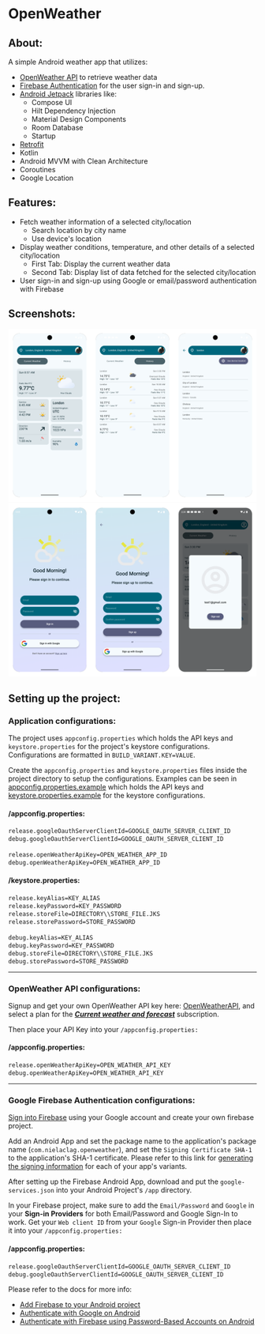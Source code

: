 # OpenWeather

## About:

A simple Android weather app that utilizes:
+ [OpenWeather API](https://openweathermap.org/api) to retrieve weather data
+ [Firebase Authentication](https://firebase.google.com/docs/auth) for the user sign-in and sign-up.
+ [Android Jetpack](https://developer.android.com/jetpack) libraries like:
    + Compose UI
    + Hilt Dependency Injection
    + Material Design Components
    + Room Database
    + Startup
+ [Retrofit](https://github.com/square/retrofit)
+ Kotlin
+ Android MVVM with Clean Architecture
+ Coroutines
+ Google Location

## Features:

+ Fetch weather information of a selected city/location
    + Search location by city name
    + Use device&apos;s location
+ Display weather conditions, temperature, and other details of a selected city/location
    + First Tab: Display the current weather data
    + Second Tab: Display list of data fetched for the selected city/location
+ User sign-in and sign-up using Google or email/password authentication with Firebase

## Screenshots:

![](screenshots/screenshot1.png)
![](screenshots/screenshot2.png)

## Setting up the project:

### Application configurations:

The project uses `appconfig.properties` which holds the API keys and `keystore.properties` for the project&apos;s keystore configurations. Configurations are formatted in `BUILD_VARIANT.KEY=VALUE`.


Create the `appconfig.properties` and `keystore.properties` files inside the project directory to setup the configurations. Examples can be seen in [appconfig.properties.example](/appconfig.properties.example) which holds the API keys and [keystore.properties.example](/keystore.properties.example) for the keystore configurations.

#### /appconfig.properties:

```
release.googleOauthServerClientId=GOOGLE_OAUTH_SERVER_CLIENT_ID
debug.googleOauthServerClientId=GOOGLE_OAUTH_SERVER_CLIENT_ID

release.openWeatherApiKey=OPEN_WEATHER_APP_ID
debug.openWeatherApiKey=OPEN_WEATHER_APP_ID
```

#### /keystore.properties:

```
release.keyAlias=KEY_ALIAS
release.keyPassword=KEY_PASSWORD
release.storeFile=DIRECTORY\\STORE_FILE.JKS
release.storePassword=STORE_PASSWORD

debug.keyAlias=KEY_ALIAS
debug.keyPassword=KEY_PASSWORD
debug.storeFile=DIRECTORY\\STORE_FILE.JKS
debug.storePassword=STORE_PASSWORD
```

---

### OpenWeather API configurations:

Signup and get your own OpenWeather API key here: [OpenWeatherAPI](https://openweathermap.org/api), and select a plan for the _**[Current weather and forecast](https://openweathermap.org/price)**_ subscription.

Then place your API Key into your `/appconfig.properties:`

#### /appconfig.properties:

```
release.openWeatherApiKey=OPEN_WEATHER_API_KEY
debug.openWeatherApiKey=OPEN_WEATHER_API_KEY
```

---
### Google Firebase Authentication configurations:

[Sign into Firebase](https://console.firebase.google.com/) using your Google account and create your own firebase project.

Add an Android App and set the package name to the application&apos;s package name (`com.nielaclag.openweather`), and set the `Signing Certificate SHA-1` to the application&apos;s SHA-1 certificate. Please refer to this link for [generating the signing information](https://developers.google.com/android/guides/client-auth#using_gradles_signing_report) for each of your app&apos;s variants.

After setting up the Firebase Android App, download and put the `google-services.json` into your Android Project&apos;s `/app` directory.


In your Firebase project, make sure to add the `Email/Password` and `Google` in your **Sign-in Providers** for both Email/Password and Google Sign-In to work.
Get your `Web client ID` from your `Google` Sign-in Provider then place it into your `/appconfig.properties:`

#### /appconfig.properties:

```
release.googleOauthServerClientId=GOOGLE_OAUTH_SERVER_CLIENT_ID
debug.googleOauthServerClientId=GOOGLE_OAUTH_SERVER_CLIENT_ID
```

Please refer to the docs for more info:

+ [Add Firebase to your Android project](https://firebase.google.com/docs/android/setup)
+ [Authenticate with Google on Android](https://firebase.google.com/docs/auth/android/google-signin)
+ [Authenticate with Firebase using Password-Based Accounts on Android](https://firebase.google.com/docs/auth/android/password-auth)